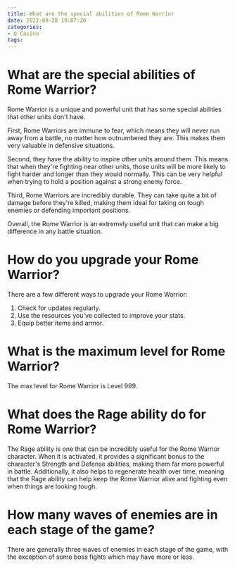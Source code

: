 ```yaml
---
title: What are the special abilities of Rome Warrior
date: 2022-09-28 19:07:20
categories:
- Q Casino
tags:
---
```



#  What are the special abilities of Rome Warrior?

Rome Warrior is a unique and powerful unit that has some special abilities that other units don't have.

First, Rome Warriors are immune to fear, which means they will never run away from a battle, no matter how outnumbered they are. This makes them very valuable in defensive situations.

Second, they have the ability to inspire other units around them. This means that when they're fighting near other units, those units will be more likely to fight harder and longer than they would normally. This can be very helpful when trying to hold a position against a strong enemy force.

Third, Rome Warriors are incredibly durable. They can take quite a bit of damage before they're killed, making them ideal for taking on tough enemies or defending important positions.

Overall, the Rome Warrior is an extremely useful unit that can make a big difference in any battle situation.

#  How do you upgrade your Rome Warrior?

There are a few different ways to upgrade your Rome Warrior:

1. Check for updates regularly.
2. Use the resources you've collected to improve your stats.
3. Equip better items and armor.

#  What is the maximum level for Rome Warrior?

The max level for Rome Warrior is Level 999.

#  What does the Rage ability do for Rome Warrior?

The Rage ability is one that can be incredibly useful for the Rome Warrior character. When it is activated, it provides a significant bonus to the character's Strength and Defense abilities, making them far more powerful in battle. Additionally, it also helps to regenerate health over time, meaning that the Rage ability can help keep the Rome Warrior alive and fighting even when things are looking tough.

#  How many waves of enemies are in each stage of the game?

There are generally three waves of enemies in each stage of the game, with the exception of some boss fights which may have more or less.